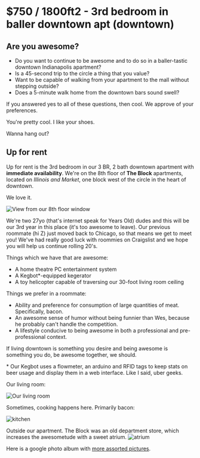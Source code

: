 $750 / 1800ft2 - 3rd bedroom in baller downtown apt (downtown)
==============================================================

## Are you awesome?

* Do you want to continue to be awesome
  and to do so in a baller-tastic downtown Indianapolis apartment?
* Is a 45-second trip to the circle a thing that you value?
* Want to be capable of walking from your apartment
  to the mall without stepping outside?
* Does a 5-minute walk home from the downtown bars sound swell?

If you answered yes to all of these questions, then cool.
We approve of your preferences.

You're pretty cool. I like your shoes.

Wanna hang out?

## Up for rent

Up for rent is the 3rd bedroom in our 3 BR,
2 bath downtown apartment
with **immediate availability**.
We're on the 8th floor of **The Block** apartments,
located on *Illinois and Market*,
one block west of the circle in the heart of downtown.

We love it.

![View from our 8th floor window](https://lh6.googleusercontent.com/-PGL_BamVRhU/TpRV_Ues-yI/AAAAAAAAUuM/y8MbrzC9_L4/s895/dsc00228.jpg "View from our 8th floor window, towards the circle")

We're two 27yo (that's internet speak for Years Old) dudes
and this will be our 3rd year in this place
(it's too awesome to leave).
Our previous roommate (hi Z) just moved back to Chicago,
so that means we get to meet you!
We've had really good luck with roommies on Craigslist
and we hope you will help us continue rolling 20's.

Things which we have that are awesome:

* A home theatre PC entertainment system
* A Kegbot\*-equipped kegerator
* A toy helicopter capable of traversing our 30-foot living room ceiling

Things we prefer in a roommate:

* Ability and preference for consumption of large quantities of meat.
  Specifically, bacon.
* An awesome sense of humor
  without being funnier than Wes,
  because he probably can't handle the competition.
* A lifestyle conducive to being awesome
  in both a professional and pre-professional context.

If living downtown is something you desire
and being awesome is something you do,
be awesome together, we should.

\* Our Kegbot uses a flowmeter,
an arduino
and RFID tags to keep stats on beer usage
and display them in a web interface.
Like I said, uber geeks.

Our living room:

![Our living room](http://lh3.googleusercontent.com/-GeEkhVDhDGo/TpRV_ZhnagI/AAAAAAAAUuk/d9BNELtGnlA/s895/IMG_20101129_213342.jpg "Our living room")

Sometimes, cooking happens here. Primarily bacon:

![kitchen](http://lh5.googleusercontent.com/-7G35775RbZk/TpRV_WcrlmI/AAAAAAAAUuY/nEvEUh70SzQ/s895/IMG_20101129_213434.jpg "kitchen")

Outside our apartment.
The Block was an old department store,
which increases the awesometude with a sweet atrium.
![atrium](http://lh4.googleusercontent.com/-JRvXMm6RpP8/TpRV_avPDoI/AAAAAAAAUuw/GVj8PsjvUfE/s959/IMG_20101129_214240.jpg "atrium")

Here is a google photo album with
[more assorted pictures](https://plus.google.com/photos/105559902839120718707/albums?banner=pwa#photos/105559902839120718707/albums/5662245176882919249).
